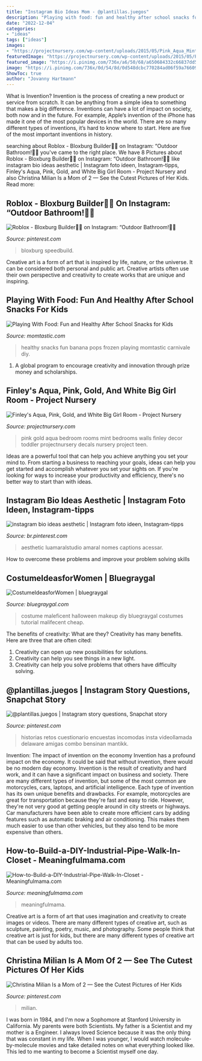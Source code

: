 ```yaml
---
title: "Instagram Bio Ideas Mom - @plantillas.juegos"
description: "Playing with food: fun and healthy after school snacks for kids"
date: "2022-12-04"
categories:
- "ideas"
tags: ["ideas"]
images:
- "https://projectnursery.com/wp-content/uploads/2015/05/Pink_Aqua_Mint_White-Gold_girls_room.jpg"
featuredImage: "https://projectnursery.com/wp-content/uploads/2015/05/Pink_Aqua_Mint_White-Gold_girls_room.jpg"
featured_image: "https://i.pinimg.com/736x/a6/50/68/a650684332c66837dd5f9c3028a6341a.jpg"
image: "https://i.pinimg.com/736x/0d/54/8d/0d548dcbc770284ad06f59a76609fbce.jpg"
ShowToc: true
author: "Jovanny Hartmann"
---
```



What is Invention?
Invention is the process of creating a new product or service from scratch. It can be anything from a simple idea to something that makes a big difference. Inventions can have a lot of impact on society, both now and in the future. For example, Apple’s invention of the iPhone has made it one of the most popular devices in the world. There are so many different types of inventions, it’s hard to know where to start. Here are five of the most important inventions in history.

	

		
searching about Roblox - Bloxburg Builder🏡🌄 on Instagram: “Outdoor Bathroom!🛁🌴 you've came to the right place. We have 8 Pictures about Roblox - Bloxburg Builder🏡🌄 on Instagram: “Outdoor Bathroom!🛁🌴 like instagram bio ideas aesthetic | Instagram foto ideen, Instagram-tipps, Finley&#039;s Aqua, Pink, Gold, and White Big Girl Room - Project Nursery and also Christina Milian Is a Mom of 2 — See the Cutest Pictures of Her Kids. Read more:
		
    
## Roblox - Bloxburg Builder🏡🌄 On Instagram: “Outdoor Bathroom!🛁🌴

<img loading=lazy src="https://i.pinimg.com/736x/0d/54/8d/0d548dcbc770284ad06f59a76609fbce.jpg" onerror="this.onerror=null;this.src='https://tse4.mm.bing.net/th?id=OIP.DW0XVTnH9HG0uaY6SgsSagHaHa&amp;pid=15.1';" alt="Roblox - Bloxburg Builder🏡🌄 on Instagram: “Outdoor Bathroom!🛁🌴">

_Source: pinterest.com_

>bloxburg speedbuild. 

	

Creative art is a form of art that is inspired by life, nature, or the universe. It can be considered both personal and public art. Creative artists often use their own perspective and creativity to create works that are unique and inspiring.

    
## Playing With Food: Fun And Healthy After School Snacks For Kids

<img loading=lazy src="https://cdn1-www.momtastic.com/assets/uploads/2014/08/file_173203_6_120613-pops7.jpg" onerror="this.onerror=null;this.src='https://tse1.mm.bing.net/th?id=OIP.bJyfGC1tfY-6rRmPstRbTgHaFg&amp;pid=15.1';" alt="Playing With Food: Fun and Healthy After School Snacks for Kids">

_Source: momtastic.com_

>healthy snacks fun banana pops frozen playing momtastic carnivale diy. 

	

1. A global program to encourage creativity and innovation through prize money and scholarships. 

    
## Finley&#039;s Aqua, Pink, Gold, And White Big Girl Room - Project Nursery

<img loading=lazy src="https://projectnursery.com/wp-content/uploads/2015/05/Pink_Aqua_Mint_White-Gold_girls_room.jpg" onerror="this.onerror=null;this.src='https://tse4.mm.bing.net/th?id=OIP.8wzurMNNNhXHGr5ZswQ-DAHaLD&amp;pid=15.1';" alt="Finley&#039;s Aqua, Pink, Gold, and White Big Girl Room - Project Nursery">

_Source: projectnursery.com_

>pink gold aqua bedroom rooms mint bedrooms walls finley decor toddler projectnursery decals nursery project teen. 

	

Ideas are a powerful tool that can help you achieve anything you set your mind to. From starting a business to reaching your goals, ideas can help you get started and accomplish whatever you set your sights on. If you're looking for ways to increase your productivity and efficiency, there's no better way to start than with ideas.

    
## Instagram Bio Ideas Aesthetic | Instagram Foto Ideen, Instagram-tipps

<img loading=lazy src="https://i.pinimg.com/736x/a6/50/68/a650684332c66837dd5f9c3028a6341a.jpg" onerror="this.onerror=null;this.src='https://tse4.mm.bing.net/th?id=OIP.bhr5NsUj7jc0zz4iNad4oAHaLG&amp;pid=15.1';" alt="instagram bio ideas aesthetic | Instagram foto ideen, Instagram-tipps">

_Source: br.pinterest.com_

>aesthetic luamaralstudio amaral nomes captions acessar. 

	

How to overcome these problems and improve your problem solving skills
 

    
## CostumeIdeasforWomen | Bluegraygal

<img loading=lazy src="https://www.bluegraygal.com/wp-content/uploads/2017/10/Malifecent-costume.jpg" onerror="this.onerror=null;this.src='https://tse4.mm.bing.net/th?id=OIP.OW1Z-AiW6pJQXDVa7DPFDQHaMH&amp;pid=15.1';" alt="CostumeIdeasforWomen | bluegraygal">

_Source: bluegraygal.com_

>costume maleficent halloween makeup diy bluegraygal costumes tutorial malifecent cheap. 

	

The benefits of creativity: What are they?
Creativity has many benefits. Here are three that are often cited: 
1) Creativity can open up new possibilities for solutions. 
2) Creativity can help you see things in a new light. 
3) Creativity can help you solve problems that others have difficulty solving.

    
## @plantillas.juegos | Instagram Story Questions, Snapchat Story

<img loading=lazy src="https://i.pinimg.com/736x/57/c4/2c/57c42cc27aa10d091662c2c459705a9f.jpg" onerror="this.onerror=null;this.src='https://tse4.mm.bing.net/th?id=OIP.L0OGaNXS-nAaXDSOOMmhzQHaNK&amp;pid=15.1';" alt="@plantillas.juegos | Instagram story questions, Snapchat story">

_Source: pinterest.com_

>historias retos cuestionario encuestas incomodas insta videollamada delaware amigas combo bensinan mantikk. 

	

Invention: The impact of invention on the economy
Invention has a profound impact on the economy. It could be said that without invention, there would be no modern day economy. Invention is the result of creativity and hard work, and it can have a significant impact on business and society. There are many different types of invention, but some of the most common are motorcycles, cars, laptops, and artificial intelligence. Each type of invention has its own unique benefits and drawbacks. For example, motorcycles are great for transportation because they're fast and easy to ride. However, they're not very good at getting people around in city streets or highways. Car manufacturers have been able to create more efficient cars by adding features such as automatic braking and air conditioning. This makes them much easier to use than other vehicles, but they also tend to be more expensive than others.

    
## How-to-Build-a-DIY-Industrial-Pipe-Walk-In-Closet - Meaningfulmama.com

<img loading=lazy src="https://meaningfulmama.com/wp-content/uploads/2019/09/How-to-Build-a-DIY-Industrial-Pipe-Walk-In-Closet.png" onerror="this.onerror=null;this.src='https://tse2.mm.bing.net/th?id=OIP.0Gv58mLuMIiK0-x6b_8J8AHaLH&amp;pid=15.1';" alt="How-to-Build-a-DIY-Industrial-Pipe-Walk-In-Closet - Meaningfulmama.com">

_Source: meaningfulmama.com_

>meaningfulmama. 

	

Creative art is a form of art that uses imagination and creativity to create images or videos. There are many different types of creative art, such as sculpture, painting, poetry, music, and photography. Some people think that creative art is just for kids, but there are many different types of creative art that can be used by adults too.

    
## Christina Milian Is A Mom Of 2 — See The Cutest Pictures Of Her Kids

<img loading=lazy src="https://i.pinimg.com/736x/7b/03/20/7b0320507729697783a90262672838df.jpg" onerror="this.onerror=null;this.src='https://tse2.mm.bing.net/th?id=OIP.E-NELAl-2VXzQzi491tdYQHaLH&amp;pid=15.1';" alt="Christina Milian Is a Mom of 2 — See the Cutest Pictures of Her Kids">

_Source: pinterest.com_

>milian. 

	

I was born in 1984, and I'm now a Sophomore at Stanford University in California. My parents were both Scientists. My father is a Scientist and my mother is a Engineer. I always loved Science because it was the only thing that was constant in my life. When I was younger, I would watch molecule-by-molecule movies and take detailed notes on what everything looked like. This led to me wanting to become a Scientist myself one day.


